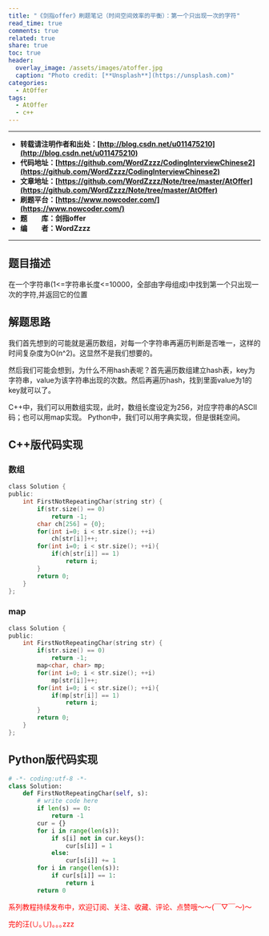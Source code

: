 ```yaml
---
title: "《剑指offer》刷题笔记（时间空间效率的平衡）：第一个只出现一次的字符"
read_time: true
comments: true
related: true
share: true
toc: true
header:
  overlay_image: /assets/images/atoffer.jpg
  caption: "Photo credit: [**Unsplash**](https://unsplash.com)"
categories:
  - AtOffer
tags:
  - AtOffer
  - c++
---
```


----------

- **转载请注明作者和出处：[http://blog.csdn.net/u011475210](http://blog.csdn.net/u011475210)**
- **代码地址：[https://github.com/WordZzzz/CodingInterviewChinese2](https://github.com/WordZzzz/CodingInterviewChinese2)**
- **文章地址：[https://github.com/WordZzzz/Note/tree/master/AtOffer](https://github.com/WordZzzz/Note/tree/master/AtOffer)**
- **刷题平台：[https://www.nowcoder.com/](https://www.nowcoder.com/)**
- **题&emsp;&emsp;库：剑指offer**
- **编&emsp;&emsp;者：WordZzzz**

----------

## 题目描述

在一个字符串(1<=字符串长度<=10000，全部由字母组成)中找到第一个只出现一次的字符,并返回它的位置

## 解题思路

我们首先想到的可能就是遍历数组，对每一个字符串再遍历判断是否唯一，这样的时间复杂度为O(n^2)。这显然不是我们想要的。

然后我们可能会想到，为什么不用hash表呢？首先遍历数组建立hash表，key为字符串，value为该字符串出现的次数。然后再遍历hash，找到里面value为1的key就可以了。

C++中，我们可以用数组实现，此时，数组长度设定为256，对应字符串的ASCII码；也可以用map实现。
Python中，我们可以用字典实现，但是很耗空间。

## C++版代码实现

### 数组

```c
class Solution {
public:
    int FirstNotRepeatingChar(string str) {
        if(str.size() == 0)
            return -1;
        char ch[256] = {0};
        for(int i=0; i < str.size(); ++i)
            ch[str[i]]++;
        for(int i=0; i < str.size(); ++i){
            if(ch[str[i]] == 1)
                return i;
        }
        return 0;
    }
};
```

### map

```c
class Solution {
public:
    int FirstNotRepeatingChar(string str) {
        if(str.size() == 0)
            return -1;
        map<char, char> mp;
        for(int i=0; i < str.size(); ++i)
            mp[str[i]]++;
        for(int i=0; i < str.size(); ++i){
            if(mp[str[i]] == 1)
                return i;
        }
        return 0;
    }
};
```

## Python版代码实现

```python
# -*- coding:utf-8 -*-
class Solution:
    def FirstNotRepeatingChar(self, s):
        # write code here
        if len(s) == 0:
            return -1
        cur = {}
        for i in range(len(s)):
            if s[i] not in cur.keys():
                cur[s[i]] = 1
            else:
                cur[s[i]] += 1
        for i in range(len(s)):
            if cur[s[i]] == 1:
                return i
        return 0
```

<span style="color: red">系列教程持续发布中，欢迎订阅、关注、收藏、评论、点赞哦～～(￣▽￣～)～</span>

<span style="color: red">完的汪(∪｡∪)｡｡｡zzz</span>
